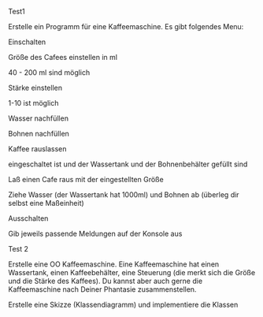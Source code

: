 Test1

Erstelle ein Programm für eine Kaffeemaschine. Es gibt folgendes Menu:

Einschalten

Größe des Cafees einstellen in ml

40 - 200 ml sind möglich

Stärke einstellen

1-10 ist möglich

Wasser nachfüllen

Bohnen nachfüllen

Kaffee rauslassen

eingeschaltet ist und der Wassertank und der Bohnenbehälter gefüllt sind

Laß einen Cafe raus mit der eingestellten Größe

Ziehe Wasser (der Wassertank hat 1000ml) und Bohnen ab (überleg dir selbst eine Maßeinheit)

Ausschalten

Gib jeweils passende Meldungen auf der Konsole aus

Test 2

Erstelle eine OO Kaffeemaschine. Eine Kaffeemaschine hat einen Wassertank, einen Kaffeebehälter, eine Steuerung  (die
merkt sich die Größe und die Stärke des Kaffees). Du kannst aber auch gerne die Kaffeemaschine nach Deiner Phantasie
zusammenstellen.

Erstelle eine Skizze (Klassendiagramm) und implementiere die Klassen 